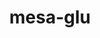 ---
title: "mesa-glu"
layout: cache
categories: [package, develop]
meta: {"versions": ["9.0.2"], "compilers": ["gcc@=11.1.0", "gcc@=11.4.0"], "oss": ["ubuntu20.04"], "platforms": ["linux"], "targets": ["x86_64_v3"], "stacks": ["data-vis-sdk", "e4s", "root"], "num_specs": 13, "num_specs_by_stack": {"data-vis-sdk": 1, "root": 13, "e4s": 12}}
spec_details: [{"hash": "4g3xgmwsev7wz34cr6wvq5fbmmipmnft", "compiler": "gcc@=11.1.0", "versions": ["9.0.2"], "os": "ubuntu20.04", "platform": "linux", "target": "x86_64_v3", "variants": ["build_system=autotools", "gl=glx", "patches=3d03e55"], "stacks": ["data-vis-sdk", "root"], "size": "-", "tarball": "https://binaries.spack.io/develop/build_cache/linux-ubuntu20.04-x86_64_v3/gcc-11.1.0/mesa-glu-9.0.2/linux-ubuntu20.04-x86_64_v3-gcc-11.1.0-mesa-glu-9.0.2-4g3xgmwsev7wz34cr6wvq5fbmmipmnft.spack"}, {"hash": "6rn6ljvwgevoj6rfnoqz377q3msgyaoe", "compiler": "gcc@=11.4.0", "versions": ["9.0.2"], "os": "ubuntu20.04", "platform": "linux", "target": "x86_64_v3", "variants": ["build_system=autotools", "gl=glx", "patches=3d03e55"], "stacks": ["root", "e4s"], "size": "-", "tarball": "https://binaries.spack.io/develop/build_cache/linux-ubuntu20.04-x86_64_v3/gcc-11.4.0/mesa-glu-9.0.2/linux-ubuntu20.04-x86_64_v3-gcc-11.4.0-mesa-glu-9.0.2-6rn6ljvwgevoj6rfnoqz377q3msgyaoe.spack"}, {"hash": "ya7ilev5ccx7zqmc2dur4e3aetgnwvca", "compiler": "gcc@=11.4.0", "versions": ["9.0.2"], "os": "ubuntu20.04", "platform": "linux", "target": "x86_64_v3", "variants": ["build_system=autotools", "gl=glx", "patches=3d03e55"], "stacks": ["root", "e4s"], "size": "-", "tarball": "https://binaries.spack.io/develop/build_cache/linux-ubuntu20.04-x86_64_v3/gcc-11.4.0/mesa-glu-9.0.2/linux-ubuntu20.04-x86_64_v3-gcc-11.4.0-mesa-glu-9.0.2-ya7ilev5ccx7zqmc2dur4e3aetgnwvca.spack"}, {"hash": "47w2imt2nidergdsqf3jlruz45ehvhbx", "compiler": "gcc@=11.4.0", "versions": ["9.0.2"], "os": "ubuntu20.04", "platform": "linux", "target": "x86_64_v3", "variants": ["build_system=autotools", "gl=glx", "patches=3d03e55"], "stacks": ["root", "e4s"], "size": "-", "tarball": "https://binaries.spack.io/develop/build_cache/linux-ubuntu20.04-x86_64_v3/gcc-11.4.0/mesa-glu-9.0.2/linux-ubuntu20.04-x86_64_v3-gcc-11.4.0-mesa-glu-9.0.2-47w2imt2nidergdsqf3jlruz45ehvhbx.spack"}, {"hash": "joiragy4szy7jw64lzrjbuvld6ud2bsj", "compiler": "gcc@=11.4.0", "versions": ["9.0.2"], "os": "ubuntu20.04", "platform": "linux", "target": "x86_64_v3", "variants": ["build_system=autotools", "gl=glx", "patches=3d03e55"], "stacks": ["root", "e4s"], "size": "-", "tarball": "https://binaries.spack.io/develop/build_cache/linux-ubuntu20.04-x86_64_v3/gcc-11.4.0/mesa-glu-9.0.2/linux-ubuntu20.04-x86_64_v3-gcc-11.4.0-mesa-glu-9.0.2-joiragy4szy7jw64lzrjbuvld6ud2bsj.spack"}, {"hash": "7lx3rkzhqmyn4h74qalvghzfn4t4zccy", "compiler": "gcc@=11.4.0", "versions": ["9.0.2"], "os": "ubuntu20.04", "platform": "linux", "target": "x86_64_v3", "variants": ["build_system=autotools", "gl=glx", "patches=3d03e55"], "stacks": ["root", "e4s"], "size": "-", "tarball": "https://binaries.spack.io/develop/build_cache/linux-ubuntu20.04-x86_64_v3/gcc-11.4.0/mesa-glu-9.0.2/linux-ubuntu20.04-x86_64_v3-gcc-11.4.0-mesa-glu-9.0.2-7lx3rkzhqmyn4h74qalvghzfn4t4zccy.spack"}, {"hash": "rbfeiolyjmzym5lka4etph67c3xv2aw6", "compiler": "gcc@=11.4.0", "versions": ["9.0.2"], "os": "ubuntu20.04", "platform": "linux", "target": "x86_64_v3", "variants": ["build_system=autotools", "gl=glx", "patches=3d03e55"], "stacks": ["root", "e4s"], "size": "-", "tarball": "https://binaries.spack.io/develop/build_cache/linux-ubuntu20.04-x86_64_v3/gcc-11.4.0/mesa-glu-9.0.2/linux-ubuntu20.04-x86_64_v3-gcc-11.4.0-mesa-glu-9.0.2-rbfeiolyjmzym5lka4etph67c3xv2aw6.spack"}, {"hash": "477tn3kxmvavparr5mfs4safkgseks56", "compiler": "gcc@=11.4.0", "versions": ["9.0.2"], "os": "ubuntu20.04", "platform": "linux", "target": "x86_64_v3", "variants": ["build_system=autotools", "gl=glx", "patches=3d03e55"], "stacks": ["root", "e4s"], "size": "-", "tarball": "https://binaries.spack.io/develop/build_cache/linux-ubuntu20.04-x86_64_v3/gcc-11.4.0/mesa-glu-9.0.2/linux-ubuntu20.04-x86_64_v3-gcc-11.4.0-mesa-glu-9.0.2-477tn3kxmvavparr5mfs4safkgseks56.spack"}, {"hash": "s2hydstarbhvktdcsnyvfign724rzf3l", "compiler": "gcc@=11.4.0", "versions": ["9.0.2"], "os": "ubuntu20.04", "platform": "linux", "target": "x86_64_v3", "variants": ["build_system=autotools", "gl=glx", "patches=3d03e55"], "stacks": ["root", "e4s"], "size": "-", "tarball": "https://binaries.spack.io/develop/build_cache/linux-ubuntu20.04-x86_64_v3/gcc-11.4.0/mesa-glu-9.0.2/linux-ubuntu20.04-x86_64_v3-gcc-11.4.0-mesa-glu-9.0.2-s2hydstarbhvktdcsnyvfign724rzf3l.spack"}, {"hash": "xq54kvhvalb3uekapufrjczhj6v26cka", "compiler": "gcc@=11.4.0", "versions": ["9.0.2"], "os": "ubuntu20.04", "platform": "linux", "target": "x86_64_v3", "variants": ["build_system=autotools", "gl=glx", "patches=3d03e55"], "stacks": ["root", "e4s"], "size": "-", "tarball": "https://binaries.spack.io/develop/build_cache/linux-ubuntu20.04-x86_64_v3/gcc-11.4.0/mesa-glu-9.0.2/linux-ubuntu20.04-x86_64_v3-gcc-11.4.0-mesa-glu-9.0.2-xq54kvhvalb3uekapufrjczhj6v26cka.spack"}, {"hash": "fdcqwyiselhlgf4t6odj6b2vdvsvsept", "compiler": "gcc@=11.4.0", "versions": ["9.0.2"], "os": "ubuntu20.04", "platform": "linux", "target": "x86_64_v3", "variants": ["build_system=autotools", "gl=glx", "patches=3d03e55"], "stacks": ["root", "e4s"], "size": "-", "tarball": "https://binaries.spack.io/develop/build_cache/linux-ubuntu20.04-x86_64_v3/gcc-11.4.0/mesa-glu-9.0.2/linux-ubuntu20.04-x86_64_v3-gcc-11.4.0-mesa-glu-9.0.2-fdcqwyiselhlgf4t6odj6b2vdvsvsept.spack"}, {"hash": "5v2vmlx2g4hyhwfq6u4sbvza3ut6tlsn", "compiler": "gcc@=11.4.0", "versions": ["9.0.2"], "os": "ubuntu20.04", "platform": "linux", "target": "x86_64_v3", "variants": ["build_system=autotools", "gl=glx", "patches=3d03e55"], "stacks": ["root", "e4s"], "size": "-", "tarball": "https://binaries.spack.io/develop/build_cache/linux-ubuntu20.04-x86_64_v3/gcc-11.4.0/mesa-glu-9.0.2/linux-ubuntu20.04-x86_64_v3-gcc-11.4.0-mesa-glu-9.0.2-5v2vmlx2g4hyhwfq6u4sbvza3ut6tlsn.spack"}, {"hash": "7ylnfufj3w6kgvwlgpuk6c2sprio2zw7", "compiler": "gcc@=11.4.0", "versions": ["9.0.2"], "os": "ubuntu20.04", "platform": "linux", "target": "x86_64_v3", "variants": ["build_system=autotools", "gl=glx", "patches=3d03e55"], "stacks": ["root", "e4s"], "size": "-", "tarball": "https://binaries.spack.io/develop/build_cache/linux-ubuntu20.04-x86_64_v3/gcc-11.4.0/mesa-glu-9.0.2/linux-ubuntu20.04-x86_64_v3-gcc-11.4.0-mesa-glu-9.0.2-7ylnfufj3w6kgvwlgpuk6c2sprio2zw7.spack"}]
---